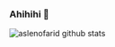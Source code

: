 ### Ahihihi 👋

<!--
**aslenofarid/aslenofarid** is a ✨ _special_ ✨ repository because its `README.md` (this file) appears on your GitHub profile.

Here are some ideas to get you started:

- 🔭 I’m currently working on ...
- 🌱 I’m currently learning ...
- 👯 I’m looking to collaborate on ...
- 🤔 I’m looking for help with ...
- 💬 Ask me about ...
- 📫 How to reach me: ...
- 😄 Pronouns: ...
- ⚡ Fun fact: ...
-->

![aslenofarid github stats](https://github-readme-stats.vercel.app/api?username=aslenofarid&show_icons=true&theme=dracula&hide=stars,issues)
